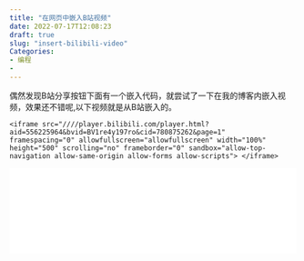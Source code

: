 ```yaml
---
title: "在网页中嵌入B站视频"
date: 2022-07-17T12:08:23
draft: true
slug: "insert-bilibili-video"
Categories: 
- 编程
-
---
```



偶然发现B站分享按钮下面有一个嵌入代码，就尝试了一下在我的博客内嵌入视频，效果还不错呢,以下视频就是从B站嵌入的。

```
<iframe src="////player.bilibili.com/player.html?aid=556225964&bvid=BV1re4y197ro&cid=780875262&page=1"   framespacing="0" allowfullscreen="allowfullscreen" width="100%" height="500" scrolling="no" frameborder="0" sandbox="allow-top-navigation allow-same-origin allow-forms allow-scripts"> </iframe>
```

<iframe src="////player.bilibili.com/player.html?aid=556225964&bvid=BV1re4y197ro&cid=780875262&page=1"   framespacing="0" allowfullscreen="allowfullscreen" width="100%"  scrolling="no" frameborder="0" sandbox="allow-top-navigation allow-same-origin allow-forms allow-scripts"> </iframe>

